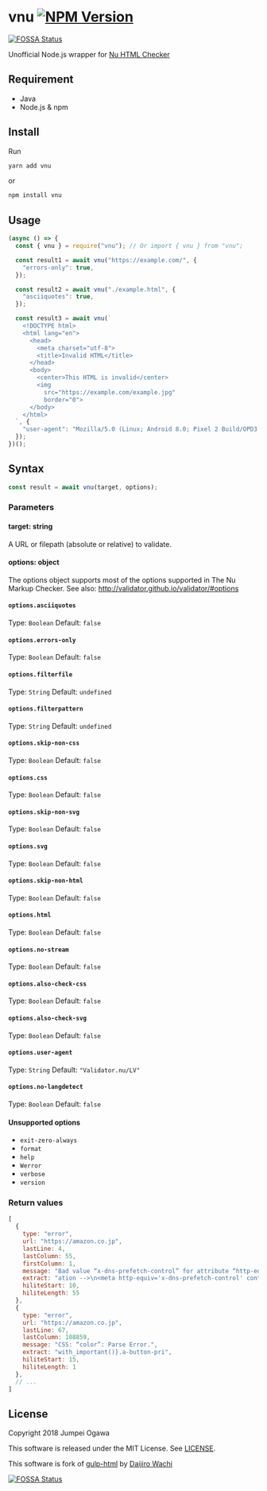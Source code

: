 # vnu [![NPM Version](http://img.shields.io/npm/v/vnu.svg)](https://www.npmjs.org/package/vnu)
[![FOSSA Status](https://app.fossa.io/api/projects/git%2Bgithub.com%2Fphanect%2Fvnujs.svg?type=shield)](https://app.fossa.io/projects/git%2Bgithub.com%2Fphanect%2Fvnujs?ref=badge_shield)

Unofficial Node.js wrapper for [Nu HTML Checker](https://validator.github.io/)

## Requirement

- Java
- Node.js & npm

## Install
Run

```sh
yarn add vnu
```

or

```sh
npm install vnu
```

## Usage

```js
(async () => {
  const { vnu } = require("vnu"); // Or import { vnu } from "vnu";

  const result1 = await vnu("https://example.com/", {
    "errors-only": true,
  });

  const result2 = await vnu("./example.html", {
    "asciiquotes": true,
  });

  const result3 = await vnu(`
    <!DOCTYPE html>
    <html lang="en">
      <head>
        <meta charset="utf-8">
        <title>Invalid HTML</title>
      </head>
      <body>
        <center>This HTML is invalid</center>
        <img
          src="https://example.com/example.jpg"
          border="0">
      </body>
    </html>
  `, {
    "user-agent": "Mozilla/5.0 (Linux; Android 8.0; Pixel 2 Build/OPD3.170816.012) AppleWebKit/537.36 (KHTML, like Gecko) Chrome/75.0.3770.142 Mobile Safari/537.36",
  });
})();
```

## Syntax

```js
const result = await vnu(target, options);
```

### Parameters

#### target: string

A URL or filepath (absolute or relative) to validate.

#### options: object

The options object supports most of the options supported in The Nu Markup Checker.
See also: http://validator.github.io/validator/#options

#### `options.asciiquotes`
Type: `Boolean`
Default: `false`

#### `options.errors-only`
Type: `Boolean`
Default: `false`

#### `options.filterfile`
Type: `String`
Default: `undefined`

#### `options.filterpattern`
Type: `String`
Default: `undefined`

#### `options.skip-non-css`
Type: `Boolean`
Default: `false`

#### `options.css`
Type: `Boolean`
Default: `false`

#### `options.skip-non-svg`
Type: `Boolean`
Default: `false`

#### `options.svg`
Type: `Boolean`
Default: `false`

#### `options.skip-non-html`
Type: `Boolean`
Default: `false`

#### `options.html`
Type: `Boolean`
Default: `false`

#### `options.no-stream`
Type: `Boolean`
Default: `false`

#### `options.also-check-css`
Type: `Boolean`
Default: `false`

#### `options.also-check-svg`
Type: `Boolean`
Default: `false`

#### `options.user-agent`
Type: `String`
Default: `"Validator.nu/LV"`

#### `options.no-langdetect`
Type: `Boolean`
Default: `false`

#### Unsupported options

- `exit-zero-always`
- `format`
- `help`
- `Werror`
- `verbose`
- `version`

### Return values

```js
[
  {
    type: "error",
    url: "https://amazon.co.jp",
    lastLine: 4,
    lastColumn: 55,
    firstColumn: 1,
    message: "Bad value “x-dns-prefetch-control” for attribute “http-equiv” on element “meta”.",
    extract: "ation -->\n<meta http-equiv='x-dns-prefetch-control' content='on'><link ",
    hiliteStart: 10,
    hiliteLength: 55
  },
  {
    type: "error",
    url: "https://amazon.co.jp",
    lastLine: 67,
    lastColumn: 108859,
    message: "CSS: “color”: Parse Error.",
    extract: "with_important()}.a-button-pri",
    hiliteStart: 15,
    hiliteLength: 1
  },
  // ...
]
```

## License
Copyright 2018 Jumpei Ogawa

This software is released under the MIT License. See [LICENSE](/LICENSE).

This software is fork of [gulp-html](https://github.com/watilde/gulp-html) by [Daijiro Wachi](https://github.com/watilde)


[![FOSSA Status](https://app.fossa.io/api/projects/git%2Bgithub.com%2Fphanect%2Fvnujs.svg?type=large)](https://app.fossa.io/projects/git%2Bgithub.com%2Fphanect%2Fvnujs?ref=badge_large)